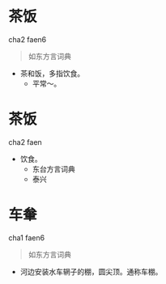 # 茶饭
cha2 faen6
> 如东方言词典
- 茶和饭，多指饮食。
  - 平常～。

# 茶饭
cha2 faen
+ 饮食。
  * 东台方言词典
  * 泰兴

# 车軬
cha1 faen6
> 如东方言词典
- 河边安装水车辋子的棚，圆尖顶。通称车棚。
